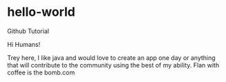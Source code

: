 # hello-world
Github Tutorial

Hi Humans!

Trey here, I like java and would love to create an app one day or anything that will contribute to the community using the best of my ability. 
Flan with coffee is the bomb.com
